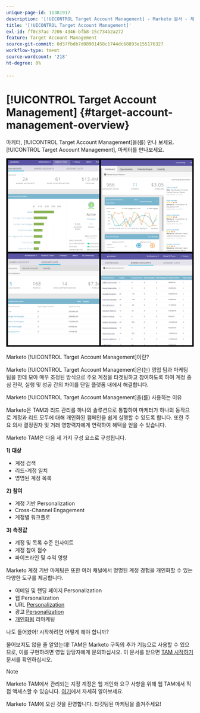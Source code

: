 ```yaml
---
unique-page-id: 11381917
description: '[!UICONTROL Target Account Management] - Marketo 문서 - 제품 설명서'
title: '[!UICONTROL Target Account Management]'
exl-id: ff0c37ac-7206-4346-bfb8-15c734b2a272
feature: Target Account Management
source-git-commit: 0d37fbdb7d08901458c1744dc68893e155176327
workflow-type: tm+mt
source-wordcount: '218'
ht-degree: 0%

---
```


# [!UICONTROL Target Account Management] {#target-account-management-overview}

마케터, [!UICONTROL Target Account Management]을(를) 만나 보세요. [!UICONTROL Target Account Management], 마케터를 만나보세요.

![](assets/photo-collage.png)

Marketo [!UICONTROL Target Account Management]이란?

Marketo [!UICONTROL Target Account Management]은(는) 영업 팀과 마케팅 팀을 한데 모아 매우 조정된 방식으로 주요 계정을 타겟팅하고 참여하도록 하여 계정 중심 전략, 실행 및 성공 간의 차이를 단일 플랫폼 내에서 해결합니다.

Marketo [!UICONTROL Target Account Management]을(를) 사용하는 이유

Marketo은 TAM과 리드 관리를 하나의 솔루션으로 통합하여 마케터가 하나의 동작으로 계정과 리드 모두에 대해 개인화된 캠페인을 쉽게 실행할 수 있도록 합니다. 또한 주요 의사 결정권자 및 거래 영향력자에게 연락하여 혜택을 얻을 수 있습니다.

Marketo TAM은 다음 세 가지 구성 요소로 구성됩니다.

**1) 대상**

* 계정 검색
* 리드-계정 일치
* 명명된 계정 목록

**2) 참여**

* 계정 기반 Personalization
* Cross-Channel Engagement
* 계정별 워크플로

**3) 측정값**

* 계정 및 목록 수준 인사이트
* 계정 참여 점수
* 파이프라인 및 수익 영향

Marketo 계정 기반 마케팅은 또한 여러 채널에서 명명된 계정 경험을 개인화할 수 있는 다양한 도구를 제공합니다.

* 이메일 및 랜딩 페이지 Personalization
* 웹 Personalization
* URL [Personalization](/help/marketo/product-docs/demand-generation/landing-pages/personalizing-landing-pages/enable-personalized-urls-for-your-account.md)
* 광고 [Personalization](/help/marketo/product-docs/demand-generation/facebook/create-a-custom-audience-in-facebook.md)
* [개인화됨](/help/marketo/product-docs/web-personalization/website-retargeting/retargeting-with-web-personalization-data.md) 리마케팅

나도 들어왔어! 시작하려면 어떻게 해야 합니까?

물어보지도 않을 줄 알았는데! TAM은 Marketo 구독의 추가 기능으로 사용할 수 있으므로, 이를 구현하려면 영업 담당자에게 문의하십시오. 이 문서를 받으면 [TAM 시작하기](/help/marketo/product-docs/target-account-management/setup-tam/getting-started-with-tam.md) 문서를 확인하십시오.

>[!NOTE]
>
>Marketo TAM에서 관리되는 지정 계정은 웹 개인화 요구 사항을 위해 웹 TAM에서 직접 액세스할 수 있습니다. [여기](/help/marketo/product-docs/web-personalization/account-based-web-marketing/account-based-web-marketing-with-tam.md)에서 자세히 알아보세요.

Marketo TAM에 오신 것을 환영합니다. 타깃팅된 마케팅을 즐겨주세요!
